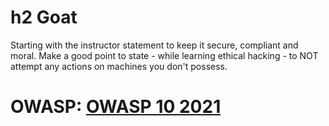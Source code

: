 # h2 Goat
Starting with the instructor statement to keep it secure, compliant and moral. Make a good point to state - while learning ethical hacking - to NOT attempt any actions on machines you don't possess.
# OWASP: [OWASP 10 2021](https://owasp.org/Top10/)

